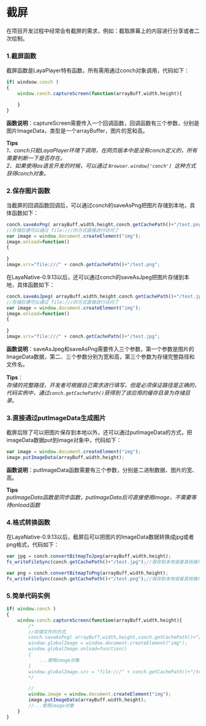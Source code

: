 # 截屏

在项目开发过程中经常会有截屏的需求，例如：截取屏幕上的内容进行分享或者二次绘制。

### 1.截屏函数

截屏函数是LayaPlayer特有函数，所有需用通过conch对象调用，代码如下：
```javascript
if( windoow.conch )
{
    window.conch.captureScreen(function(arrayBuff,width,height){

    }
}
```
**函数说明**：captureScreen需要传入一个回调函数，回调函数有三个参数，分别是图片ImageData，类型是一个arrayBuffer，图片的宽和高。  

**Tips**  
*1、conch只能LayaPlayer环境下调用，在网页版本中是没有conch定义的，所有需要判断一下是否存在。*  
*2、如果使用as语言开发的时候，可以通过 `Browser.window['conch'] `这种方式获得conch对象。*

### 2.保存图片函数

当截屏的回调函数回调后，可以通过conch的saveAsPng把图片存储到本地，具体函数如下：

```javascript
conch.saveAsPng( arrayBuff,width,height,conch.getCachePath()+"/test.png" );
//存储后便可以通过 file:///的方式直接进行访问了
var image = window.document.createElement("img");
image.onload=function()
{	
	
}
image.src="file:///" + conch.getCachePath()+"/test.png";
```
在LayaNative-0.9.13以后，还可以通过conch的saveAsJpeg把图片存储到本地，具体函数如下：  

```javascript
conch.saveAsJpeg( arrayBuff,width,height,conch.getCachePath()+"/test.jpg" );
//存储后便可以通过 file:///的方式直接进行访问了
var image = window.document.createElement("img");
image.onload=function()
{	
	
}
image.src="file:///" + conch.getCachePath()+"/test.jpg";
```


**函数说明**：saveAsJpeg和saveAsPng需要传入三个参数，第一个参数是图片的ImageData数据，第二、三个参数分别为宽和高，第三个参数为存储完整路径和文件名。  

**Tips**：  
*存储的完整路径，开发者可根据自己需求进行填写，但是必须保证路径是正确的，代码实例中，通过`conch.getCachePath()`获得到了该应用的缓存目录为存储目录。*


### 3.直接通过putImageData生成图片
截屏后除了可以把图片保存到本地以外，还可以通过putImageData的方式，把imageData数据put到image对象中，代码如下：
```javascript
var image = window.document.createElement("img");
image.putImageData(arrayBuff,width,height);
```
**函数说明**：putImageData函数需要有三个参数，分别是二进制数据、图片的宽、高。

**Tips**  
*putImageData函数是同步函数，putImageData后可直接使用image，不需要等待onload函数*
### 4.格式转换函数
在LayaNative-0.9.13以后，截屏后可以把图片的ImageData数据转换成jpg或者png格式，代码如下：
```javascript
var jpg = conch.convertBitmapToJpeg(arrayBuff,width,height);
fs_writeFileSync(conch.getCachePath()+"/test.jpg");//保存到本地或者其他操作

var png = conch.convertBitmapToPng(arrayBuff,width,height);
fs_writeFileSync(conch.getCachePath()+"/test.png");//保存到本地或者其他操作
```
### 5.简单代码实例

```javascript
if( window.conch )
{
    window.conch.captureScreen(function(arrayBuff,width,height){
        /*
        //存储文件的方式
        conch.saveAsPng( arrayBuff,width,height,conch.getCachePath()+"/test.png" );
        window.globalImage = window.document.createElement("img");
		window.globalImage.onload=function()
		{
			...使用image对象
		}
		window.globalImage.src = "file:///" + conch.getCachePath()+"/test.png";
        */

        //
        window.image = window.document.createElement("img");
        image.putImageData(arrayBuff,width,height);
        //...使用image对象
    }
}

```
